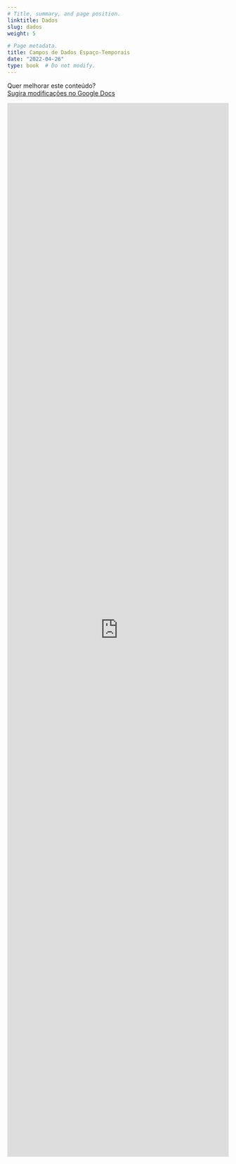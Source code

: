 ```yaml
---
# Title, summary, and page position.
linktitle: Dados
slug: dados
weight: 5

# Page metadata.
title: Campos de Dados Espaço-Temporais
date: "2022-04-26"
type: book  # Do not modify.
---
```


Quer melhorar este conteúdo?<br>
[<i class="fa fa-edit" aria-hidden="true"></i> Sugira modificações no Google Docs][edit]

[edit]: https://docs.google.com/document/d/1Wup-psLMoziFY_07MpJ-5_FjBXx3-Nr4QXMaKdJjyN8/edit?usp=sharing

<iframe frameborder="0" style="width: 100%; height: 2400px" src="https://docs.google.com/document/d/e/2PACX-1vRmoXtCTQs_-4uxNK6Hw_eiQEtJvnY0GGfzyzS4Fiac5YgrHMsqC7B4IP67GEBwPK7FYOSiuCtvuCA8/pub?embedded=true"></iframe>